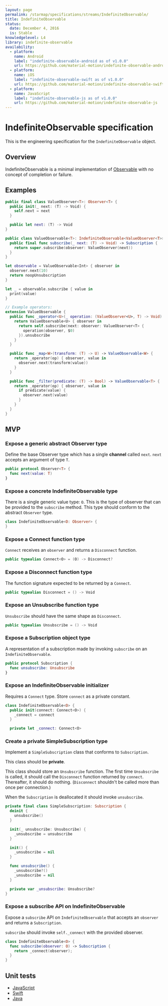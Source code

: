```yaml
---
layout: page
permalink: /starmap/specifications/streams/IndefiniteObservable/
title: IndefiniteObservable
status:
  date: December 4, 2016
  is: Stable
knowledgelevel: L4
library: indefinite-observable
availability:
  - platform:
    name: Android
    label: "indefinite-observable-android as of v1.0.0"
    url: https://github.com/material-motion/indefinite-observable-android
  - platform:
    name: iOS
    label: "indefinite-observable-swift as of v1.0.0"
    url: https://github.com/material-motion/indefinite-observable-swift
  - platform:
    name: JavaScript
    label: "indefinite-observable-js as of v1.0.0"
    url: https://github.com/material-motion/indefinite-observable-js
---
```


# IndefiniteObservable specification

This is the engineering specification for the `IndefiniteObservable` object.

## Overview

IndefiniteObservable is a minimal implementation of [Observable](http://reactivex.io/rxjs/manual/overview.html)
with no concept of completion or failure.

## Examples

```swift
public final class ValueObserver<T>: Observer<T> {
  public init(_ next: (T) -> Void) {
    self.next = next
  }

  public let next: (T) -> Void
}

public class ValueObservable<T>: IndefiniteObservable<ValueObserver<T>> {
  public final func subscribe(_ next: (T) -> Void) -> Subscription {
    return super.subscribe(observer: ValueObserver(next))
  }
}

let observable = ValueObservable<Int> { observer in
  observer.next(10)
  return noopUnsubscription
}

let _ = observable.subscribe { value in
  print(value)
}

// Example operators:
extension ValueObservable {
  public func _operator<U>(_ operation: (ValueObserver<U>, T) -> Void) -> ValueObservable<U> {
    return ValueObservable<U> { observer in
      return self.subscribe(next: observer: ValueObserver<T> {
        operation(observer, $0)
      }).unsubscribe
    }
  }

  public func _map<W>(transform: (T) -> U) -> ValueObservable<W> {
    return _operator(op) { observer, value in
      observer.next(transform(value))
    }
  }

  public func _filter(predicate: (T) -> Bool) -> ValueObservable<T> {
    return _operator(op) { observer, value in
      if predicate(value) {
        observer.next(value)
      }
    }
  }
}
```

## MVP

### Expose a generic abstract Observer type

Define the base Observer type which has a single **channel** called `next`. `next` accepts an
argument of type `T`.

```swift
public protocol Observer<T> {
  func next(value: T)
}
```

### Expose a concrete IndefiniteObservable type

There is a single generic value type: `O`. This is the type of observer that can be provided to the
`subscribe` method. This type should conform to the abstract `Observer` type.

```swift
class IndefiniteObservable<O: Observer> {
}
```

### Expose a Connect function type

`Connect` receives an `observer` and returns a `Disconnect` function.

```swift
public typealias Connect<O> = (O) -> Disconnect?
```

### Expose a Disconnect function type

The function signature expected to be returned by a `Connect`.

```swift
public typealias Disconnect = () -> Void
```

### Expose an Unsubscribe function type

`Unsubscribe` should have the same shape as `Disconnect`.

```swift
public typealias Unsubscribe = () -> Void
```

### Expose a Subscription object type

A representation of a subscription made by invoking `subscribe` on an `IndefiniteObservable`.

```swift
public protocol Subscription {
  func unsubscribe: Unsubscribe
}
```

### Expose an IndefiniteObservable initializer

Requires a `Connect` type. Store `connect` as a private constant.

```swift
class IndefiniteObservable<O> {
  public init(connect: Connect<O>) {
    _connect = connect
  }

  private let _connect: Connect<O>
```

### Create a private SimpleSubscription type

Implement a `SimpleSubscription` class that conforms to `Subscription`.

This class should be **private**.

This class should store an `Unsubscribe` function.  The first time `Unsubscribe` is called, it should call the `Disconnect` function returned by `connect`.  Thereafter, it should do nothing.  (`Disconnect` shouldn't be called more than once per connection.)

When the `Subscription` is deallocated it should invoke `unsubscribe`.

```swift
private final class SimpleSubscription: Subscription {
  deinit {
    unsubscribe()
  }

  init(_ unsubscribe: Unsubscribe) {
    _unsubscribe = unsubscribe
  }

  init() {
    _unsubscribe = nil
  }

  func unsubscribe() {
    _unsubscribe?()
    _unsubscribe = nil
  }

  private var _unsubscribe: Unsubscribe?
}
```

### Expose a subscribe API on IndefiniteObservable

Expose a `subscribe` API on `IndefiniteObservable` that accepts an `observer` and returns a
`Subscription`.

`subscribe` should invoke `self._connect` with the provided observer.

```swift
class IndefiniteObservable<O> {
  func subscribe(observer: O) -> Subscription {
    return _connect(observer);
  }
}
```


## Unit tests
- [JavaScript](https://github.com/material-motion/indefinite-observable-js/blob/develop/src/__tests__/IndefiniteObservable.test.ts)
- [Swift](https://github.com/material-motion/indefinite-observable-swift/tree/develop/tests/unit)
- [Java](https://github.com/material-motion/indefinite-observable-android/blob/develop/library/src/test/java/com/google/android/material/motion/observable/IndefiniteObservableTests.java)
